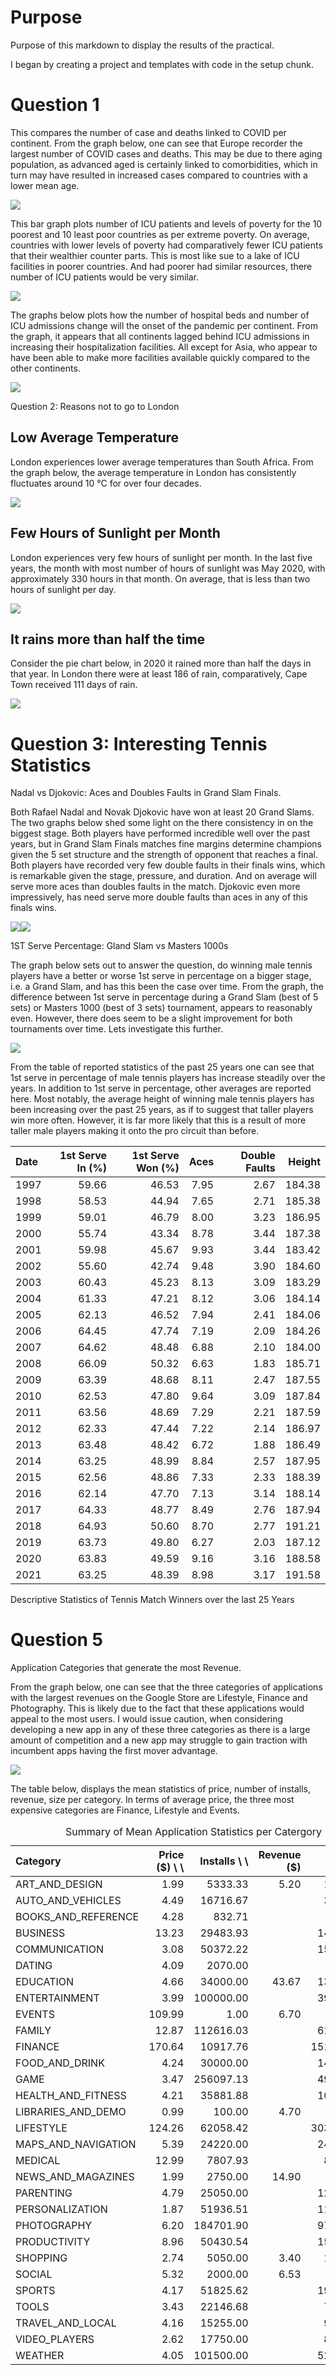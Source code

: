 # Purpose

Purpose of this markdown to display the results of the practical.

I began by creating a project and templates with code in the setup
chunk.

# Question 1

This compares the number of case and deaths linked to COVID per
continent. From the graph below, one can see that Europe recorder the
largest number of COVID cases and deaths. This may be due to there aging
population, as advanced aged is certainly linked to comorbidities, which
in turn may have resulted in increased cases compared to countries with
a lower mean age.

![](README_files/figure-markdown_github/unnamed-chunk-1-1.png)

This bar graph plots number of ICU patients and levels of poverty for
the 10 poorest and 10 least poor countries as per extreme poverty. On
average, countries with lower levels of poverty had comparatively fewer
ICU patients that their wealthier counter parts. This is most like sue
to a lake of ICU facilities in poorer countries. And had poorer had
similar resources, there number of ICU patients would be very similar.

![](README_files/figure-markdown_github/unnamed-chunk-2-1.png)

The graphs below plots how the number of hospital beds and number of ICU
admissions change will the onset of the pandemic per continent. From the
graph, it appears that all continents lagged behind ICU admissions in
increasing their hospitalization facilities. All except for Asia, who
appear to have been able to make more facilities available quickly
compared to the other continents.

![](README_files/figure-markdown_github/unnamed-chunk-3-1.png)

Question 2: Reasons not to go to London

## Low Average Temperature

London experiences lower average temperatures than South Africa. From
the graph below, the average temperature in London has consistently
fluctuates around 10 °C for over four decades.

![](README_files/figure-markdown_github/unnamed-chunk-4-1.png)

## Few Hours of Sunlight per Month

London experiences very few hours of sunlight per month. In the last
five years, the month with most number of hours of sunlight was May
2020, with approximately 330 hours in that month. On average, that is
less than two hours of sunlight per day.

![](README_files/figure-markdown_github/unnamed-chunk-5-1.png)

## It rains more than half the time

Consider the pie chart below, in 2020 it rained more than half the days
in that year. In London there were at least 186 of rain, comparatively,
Cape Town received 111 days of rain.

![](README_files/figure-markdown_github/unnamed-chunk-6-1.png)

# Question 3: Interesting Tennis Statistics

Nadal vs Djokovic: Aces and Doubles Faults in Grand Slam Finals.

Both Rafael Nadal and Novak Djokovic have won at least 20 Grand Slams.
The two graphs below shed some light on the there consistency in on the
biggest stage. Both players have performed incredible well over the past
years, but in Grand Slam Finals matches fine margins determine champions
given the 5 set structure and the strength of opponent that reaches a
final. Both players have recorded very few double faults in their finals
wins, which is remarkable given the stage, pressure, and duration. And
on average will serve more aces than doubles faults in the match.
Djokovic even more impressively, has need serve more double faults than
aces in any of this finals wins.

![](README_files/figure-markdown_github/unnamed-chunk-7-1.png)![](README_files/figure-markdown_github/unnamed-chunk-7-2.png)

1ST Serve Percentage: Gland Slam vs Masters 1000s

The graph below sets out to answer the question, do winning male tennis
players have a better or worse 1st serve in percentage on a bigger
stage, i.e. a Grand Slam, and has this been the case over time. From the
graph, the difference between 1st serve in percentage during a Grand
Slam (best of 5 sets) or Masters 1000 (best of 3 sets) tournament,
appears to reasonably even. However, there does seem to be a slight
improvement for both tournaments over time. Lets investigate this
further.

![](README_files/figure-markdown_github/unnamed-chunk-8-1.png)

From the table of reported statistics of the past 25 years one can see
that 1st serve in percentage of male tennis players has increase
steadily over the years. In addition to 1st serve in percentage, other
averages are reported here. Most notably, the average height of winning
male tennis players has been increasing over the past 25 years, as if to
suggest that taller players win more often. However, it is far more
likely that this is a result of more taller male players making it onto
the pro circuit than before.

| Date | 1st Serve In (%) | 1st Serve Won (%) | Aces | Double Faults | Height |
|:-----|-----------------:|------------------:|-----:|--------------:|-------:|
| 1997 |            59.66 |             46.53 | 7.95 |          2.67 | 184.38 |
| 1998 |            58.53 |             44.94 | 7.65 |          2.71 | 185.38 |
| 1999 |            59.01 |             46.79 | 8.00 |          3.23 | 186.95 |
| 2000 |            55.74 |             43.34 | 8.78 |          3.44 | 187.38 |
| 2001 |            59.98 |             45.67 | 9.93 |          3.44 | 183.42 |
| 2002 |            55.60 |             42.74 | 9.48 |          3.90 | 184.60 |
| 2003 |            60.43 |             45.23 | 8.13 |          3.09 | 183.29 |
| 2004 |            61.33 |             47.21 | 8.12 |          3.06 | 184.14 |
| 2005 |            62.13 |             46.52 | 7.94 |          2.41 | 184.06 |
| 2006 |            64.45 |             47.74 | 7.19 |          2.09 | 184.26 |
| 2007 |            64.62 |             48.48 | 6.88 |          2.10 | 184.00 |
| 2008 |            66.09 |             50.32 | 6.63 |          1.83 | 185.71 |
| 2009 |            63.39 |             48.68 | 8.11 |          2.47 | 187.55 |
| 2010 |            62.53 |             47.80 | 9.64 |          3.09 | 187.84 |
| 2011 |            63.56 |             48.69 | 7.29 |          2.21 | 187.59 |
| 2012 |            62.33 |             47.44 | 7.22 |          2.14 | 186.97 |
| 2013 |            63.48 |             48.42 | 6.72 |          1.88 | 186.49 |
| 2014 |            63.25 |             48.99 | 8.84 |          2.57 | 187.95 |
| 2015 |            62.56 |             48.86 | 7.33 |          2.33 | 188.39 |
| 2016 |            62.14 |             47.70 | 7.13 |          3.14 | 188.14 |
| 2017 |            64.33 |             48.77 | 8.49 |          2.76 | 187.94 |
| 2018 |            64.93 |             50.60 | 8.70 |          2.77 | 191.21 |
| 2019 |            63.73 |             49.80 | 6.27 |          2.03 | 187.12 |
| 2020 |            63.83 |             49.59 | 9.16 |          3.16 | 188.58 |
| 2021 |            63.25 |             48.39 | 8.98 |          3.17 | 191.58 |

Descriptive Statistics of Tennis Match Winners over the last 25 Years

# Question 5

Application Categories that generate the most Revenue.

From the graph below, one can see that the three categories of
applications with the largest revenues on the Google Store are
Lifestyle, Finance and Photography. This is likely due to the fact that
these applications would appeal to the most users. I would issue
caution, when considering developing a new app in any of these three
categories as there is a large amount of competition and a new app may
struggle to gain traction with incumbent apps having the first mover
advantage.

![](README_files/figure-markdown_github/unnamed-chunk-10-1.png)

The table below, displays the mean statistics of price, number of
installs, revenue, size per category. In terms of average price, the
three most expensive categories are Finance, Lifestyle and Events.

<table>
<caption>
Summary of Mean Application Statistics per Catergory
</caption>
<thead>
<tr>
<th style="text-align:left;">
Category
</th>
<th style="text-align:right;">
Price
($) \</th\>  \<th style="text-align:right;"\> Installs \</th\>  \<th style="text-align:right;"\> Revenue ($)
</th>
<th style="text-align:right;">
Size
</th>
</tr>
</thead>
<tbody>
<tr>
<td style="text-align:left;">
ART_AND_DESIGN
</td>
<td style="text-align:right;">
1.99
</td>
<td style="text-align:right;">
5333.33
</td>
<td style="text-align:right;">
5.20
</td>
<td style="text-align:right;">
10613.33
</td>
</tr>
<tr>
<td style="text-align:left;">
AUTO_AND_VEHICLES
</td>
<td style="text-align:right;">
4.49
</td>
<td style="text-align:right;">
16716.67
</td>
<td style="text-align:right;">
</td>
<td style="text-align:right;">
33382.83
</td>
</tr>
<tr>
<td style="text-align:left;">
BOOKS_AND_REFERENCE
</td>
<td style="text-align:right;">
4.28
</td>
<td style="text-align:right;">
832.71
</td>
<td style="text-align:right;">
</td>
<td style="text-align:right;">
3222.38
</td>
</tr>
<tr>
<td style="text-align:left;">
BUSINESS
</td>
<td style="text-align:right;">
13.23
</td>
<td style="text-align:right;">
29483.93
</td>
<td style="text-align:right;">
</td>
<td style="text-align:right;">
146324.52
</td>
</tr>
<tr>
<td style="text-align:left;">
COMMUNICATION
</td>
<td style="text-align:right;">
3.08
</td>
<td style="text-align:right;">
50372.22
</td>
<td style="text-align:right;">
</td>
<td style="text-align:right;">
157309.80
</td>
</tr>
<tr>
<td style="text-align:left;">
DATING
</td>
<td style="text-align:right;">
4.09
</td>
<td style="text-align:right;">
2070.00
</td>
<td style="text-align:right;">
</td>
<td style="text-align:right;">
8294.30
</td>
</tr>
<tr>
<td style="text-align:left;">
EDUCATION
</td>
<td style="text-align:right;">
4.66
</td>
<td style="text-align:right;">
34000.00
</td>
<td style="text-align:right;">
43.67
</td>
<td style="text-align:right;">
136326.67
</td>
</tr>
<tr>
<td style="text-align:left;">
ENTERTAINMENT
</td>
<td style="text-align:right;">
3.99
</td>
<td style="text-align:right;">
100000.00
</td>
<td style="text-align:right;">
</td>
<td style="text-align:right;">
399000.00
</td>
</tr>
<tr>
<td style="text-align:left;">
EVENTS
</td>
<td style="text-align:right;">
109.99
</td>
<td style="text-align:right;">
1.00
</td>
<td style="text-align:right;">
6.70
</td>
<td style="text-align:right;">
109.99
</td>
</tr>
<tr>
<td style="text-align:left;">
FAMILY
</td>
<td style="text-align:right;">
12.87
</td>
<td style="text-align:right;">
112616.03
</td>
<td style="text-align:right;">
</td>
<td style="text-align:right;">
615710.77
</td>
</tr>
<tr>
<td style="text-align:left;">
FINANCE
</td>
<td style="text-align:right;">
170.64
</td>
<td style="text-align:right;">
10917.76
</td>
<td style="text-align:right;">
</td>
<td style="text-align:right;">
1513334.06
</td>
</tr>
<tr>
<td style="text-align:left;">
FOOD_AND_DRINK
</td>
<td style="text-align:right;">
4.24
</td>
<td style="text-align:right;">
30000.00
</td>
<td style="text-align:right;">
</td>
<td style="text-align:right;">
142200.00
</td>
</tr>
<tr>
<td style="text-align:left;">
GAME
</td>
<td style="text-align:right;">
3.47
</td>
<td style="text-align:right;">
256097.13
</td>
<td style="text-align:right;">
</td>
<td style="text-align:right;">
496202.89
</td>
</tr>
<tr>
<td style="text-align:left;">
HEALTH_AND_FITNESS
</td>
<td style="text-align:right;">
4.21
</td>
<td style="text-align:right;">
35881.88
</td>
<td style="text-align:right;">
</td>
<td style="text-align:right;">
107816.81
</td>
</tr>
<tr>
<td style="text-align:left;">
LIBRARIES_AND_DEMO
</td>
<td style="text-align:right;">
0.99
</td>
<td style="text-align:right;">
100.00
</td>
<td style="text-align:right;">
4.70
</td>
<td style="text-align:right;">
99.00
</td>
</tr>
<tr>
<td style="text-align:left;">
LIFESTYLE
</td>
<td style="text-align:right;">
124.26
</td>
<td style="text-align:right;">
62058.42
</td>
<td style="text-align:right;">
</td>
<td style="text-align:right;">
3030733.65
</td>
</tr>
<tr>
<td style="text-align:left;">
MAPS_AND_NAVIGATION
</td>
<td style="text-align:right;">
5.39
</td>
<td style="text-align:right;">
24220.00
</td>
<td style="text-align:right;">
</td>
<td style="text-align:right;">
248157.80
</td>
</tr>
<tr>
<td style="text-align:left;">
MEDICAL
</td>
<td style="text-align:right;">
12.99
</td>
<td style="text-align:right;">
7807.93
</td>
<td style="text-align:right;">
</td>
<td style="text-align:right;">
81659.48
</td>
</tr>
<tr>
<td style="text-align:left;">
NEWS_AND_MAGAZINES
</td>
<td style="text-align:right;">
1.99
</td>
<td style="text-align:right;">
2750.00
</td>
<td style="text-align:right;">
14.90
</td>
<td style="text-align:right;">
3222.50
</td>
</tr>
<tr>
<td style="text-align:left;">
PARENTING
</td>
<td style="text-align:right;">
4.79
</td>
<td style="text-align:right;">
25050.00
</td>
<td style="text-align:right;">
</td>
<td style="text-align:right;">
124979.50
</td>
</tr>
<tr>
<td style="text-align:left;">
PERSONALIZATION
</td>
<td style="text-align:right;">
1.87
</td>
<td style="text-align:right;">
51936.51
</td>
<td style="text-align:right;">
</td>
<td style="text-align:right;">
113255.46
</td>
</tr>
<tr>
<td style="text-align:left;">
PHOTOGRAPHY
</td>
<td style="text-align:right;">
6.20
</td>
<td style="text-align:right;">
184701.90
</td>
<td style="text-align:right;">
</td>
<td style="text-align:right;">
977512.75
</td>
</tr>
<tr>
<td style="text-align:left;">
PRODUCTIVITY
</td>
<td style="text-align:right;">
8.96
</td>
<td style="text-align:right;">
50430.54
</td>
<td style="text-align:right;">
</td>
<td style="text-align:right;">
154049.11
</td>
</tr>
<tr>
<td style="text-align:left;">
SHOPPING
</td>
<td style="text-align:right;">
2.74
</td>
<td style="text-align:right;">
5050.00
</td>
<td style="text-align:right;">
3.40
</td>
<td style="text-align:right;">
15074.50
</td>
</tr>
<tr>
<td style="text-align:left;">
SOCIAL
</td>
<td style="text-align:right;">
5.32
</td>
<td style="text-align:right;">
2000.00
</td>
<td style="text-align:right;">
6.53
</td>
<td style="text-align:right;">
1980.00
</td>
</tr>
<tr>
<td style="text-align:left;">
SPORTS
</td>
<td style="text-align:right;">
4.17
</td>
<td style="text-align:right;">
51825.62
</td>
<td style="text-align:right;">
</td>
<td style="text-align:right;">
196092.16
</td>
</tr>
<tr>
<td style="text-align:left;">
TOOLS
</td>
<td style="text-align:right;">
3.43
</td>
<td style="text-align:right;">
22146.68
</td>
<td style="text-align:right;">
</td>
<td style="text-align:right;">
70061.80
</td>
</tr>
<tr>
<td style="text-align:left;">
TRAVEL_AND_LOCAL
</td>
<td style="text-align:right;">
4.16
</td>
<td style="text-align:right;">
15255.00
</td>
<td style="text-align:right;">
</td>
<td style="text-align:right;">
95958.70
</td>
</tr>
<tr>
<td style="text-align:left;">
VIDEO_PLAYERS
</td>
<td style="text-align:right;">
2.62
</td>
<td style="text-align:right;">
17750.00
</td>
<td style="text-align:right;">
</td>
<td style="text-align:right;">
83822.50
</td>
</tr>
<tr>
<td style="text-align:left;">
WEATHER
</td>
<td style="text-align:right;">
4.05
</td>
<td style="text-align:right;">
101500.00
</td>
<td style="text-align:right;">
</td>
<td style="text-align:right;">
522672.50
</td>
</tr>
</tbody>
</table>
